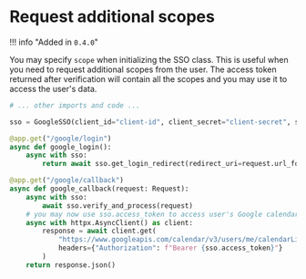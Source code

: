 # Request additional scopes

!!! info "Added in `0.4.0`"

You may specify `scope` when initializing the SSO class.
This is useful when you need to request additional scopes from the user.
The access token returned after verification will contain all the scopes
and you may use it to access the user's data.

```python
# ... other imports and code ...

sso = GoogleSSO(client_id="client-id", client_secret="client-secret", scope=["openid", "email", "https://www.googleapis.com/auth/calendar"])

@app.get("/google/login")
async def google_login():
    async with sso:
        return await sso.get_login_redirect(redirect_uri=request.url_for("google_callback"))

@app.get("/google/callback")
async def google_callback(request: Request):
    async with sso:
        await sso.verify_and_process(request)
    # you may now use sso.access_token to access user's Google calendar
    async with httpx.AsyncClient() as client:
        response = await client.get(
            "https://www.googleapis.com/calendar/v3/users/me/calendarList",
            headers={"Authorization": f"Bearer {sso.access_token}"}
        )
    return response.json()
```
